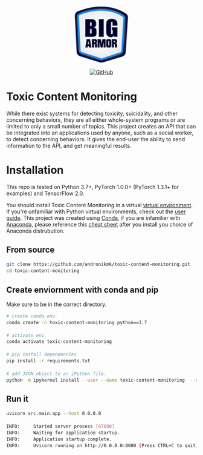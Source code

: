 <p align="center">
    <br>
    <img src="https://raw.githubusercontent.com/andronikmk/toxic-content-monitoring/master/docs/_static/Big-Armor-Logo.png" width="142"/>
    <br>
<p>

<p align="center">
    <a href="https://github.com/andronikmk/toxic-content-monitoring/blob/master/LICENSE">
        <img alt="GitHub" src="https://img.shields.io/badge/License-MIT-yellow.svg">
    </a>
</p>

# Toxic Content Monitoring

While there exist systems for detecting toxicity, suicidality, and other concerning behaviors, 
they are all either whole-system programs or are limited to only a small number of topics. 
This project creates an API that can be integrated into an applications used by anyone, such as 
a social worker, to detect concerning behaviors. It gives the end-user the ability to send 
information to the API, and get meaningful results.

# Installation
This repo is tested on Python 3.7+, PyTorch 1.0.0+ (PyTorch 1.3.1+ for examples) and TensorFlow 2.0.

You should install Toxic Content Monitoring in a virtual [virtual environment](https://docs.python.org/3/library/venv.html). If you're unfamiliar with Python virtual environments, check out the [user guide](https://packaging.python.org/guides/installing-using-pip-and-virtual-environments/).
This project was created using [Conda](https://docs.conda.io/projects/conda/en/latest/user-guide/tasks/manage-environments.html), if you are infamilier with [Anaconda](https://www.anaconda.com/), please reference this [cheat sheet](https://docs.conda.io/projects/conda/en/4.6.0/_downloads/52a95608c49671267e40c689e0bc00ca/conda-cheatsheet.pdf) after you install you choice of Anaconda distrubution.

## From source
```bash
git clone https://github.com/andronikmk/toxic-content-monitoring.git
cd toxic-content-monitoring
```
## Create enviornment with conda and pip
Make sure to be in the correct directory.
```bash
# create conda env.
conda create -n toxic-content-monitoring python==3.7

# activate env
conda activate toxic-content-monitoring

# pip install dependencies
pip install -r requirements.txt

# add JSON object to an iPython file.
python -m ipykernel install --user --name toxic-content-monitoring  --display "toxic-content-monitoring (Python3)"

```

## Run it
```bash
uvicorn src.main:app --host 0.0.0.0

INFO:     Started server process [67600]
INFO:     Waiting for application startup.
INFO:     Application startup complete.
INFO:     Uvicorn running on http://0.0.0.0:8000 (Press CTRL+C to quit)
```